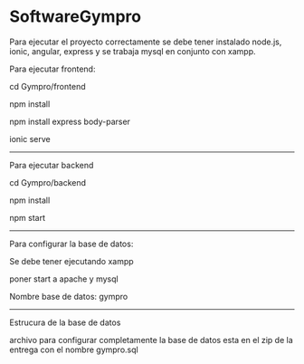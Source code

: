 # SoftwareGympro
Para ejecutar el proyecto correctamente se debe tener instalado node.js, ionic, angular, express y se trabaja mysql en conjunto con xampp.

Para ejecutar frontend:

cd Gympro/frontend

npm install

npm install express body-parser

ionic serve

------------------------

Para ejecutar backend 

cd Gympro/backend 

npm install

npm start

--------------------------

Para configurar la base de datos:

Se debe tener ejecutando xampp

poner start a apache y mysql

Nombre base de datos: gympro

--------------------------------------------

Estrucura de la base de datos 

archivo para configurar completamente la base de datos esta en el zip de la entrega con el nombre gympro.sql


